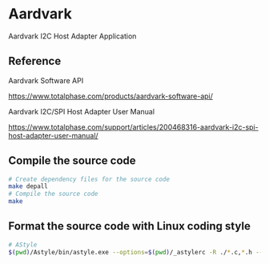 **Aardvark**
===

Aardvark I2C Host Adapter Application

**Reference**
---

Aardvark Software API

<https://www.totalphase.com/products/aardvark-software-api/>

Aardvark I2C/SPI Host Adapter User Manual

<https://www.totalphase.com/support/articles/200468316-aardvark-i2c-spi-host-adapter-user-manual/>

**Compile the source code**
---

```bash
# Create dependency files for the source code
make depall
# Compile the source code
make
```

**Format the source code with Linux coding style**
---

```bash
# AStyle
$(pwd)/Astyle/bin/astyle.exe --options=$(pwd)/_astylerc -R ./*.c,*.h --exclude=AStyle --formatted
```
